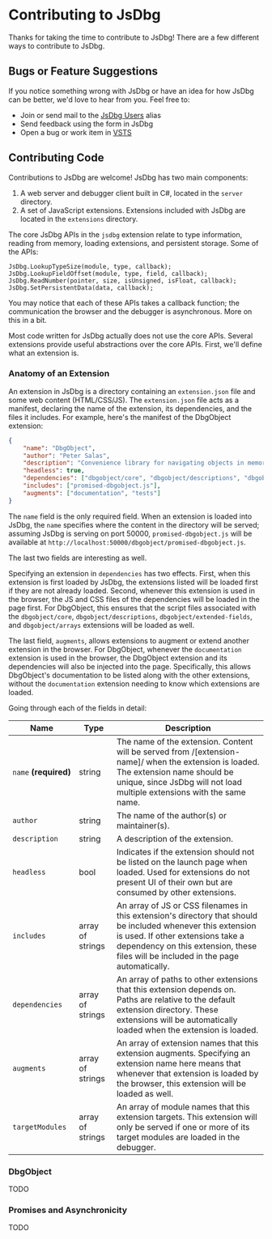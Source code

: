 # Contributing to JsDbg

Thanks for taking the time to contribute to JsDbg!  There are a few different ways to contribute to JsDbg.

## Bugs or Feature Suggestions

If you notice something wrong with JsDbg or have an idea for how JsDbg can be better, we'd love to hear from you. Feel free to:
* Join or send mail to the [JsDbg Users](mailto:jsdbgusers@microsoft.com) alias 
* Send feedback using the form in JsDbg
* Open a bug or work item in [VSTS](http://aka.ms/jsdbgwork)

## Contributing Code

Contributions to JsDbg are welcome!  JsDbg has two main components:

1. A web server and debugger client built in C#, located in the `server` directory.
2. A set of JavaScript extensions.  Extensions included with JsDbg are located in the `extensions` directory.

The core JsDbg APIs in the `jsdbg` extension relate to type information, reading from memory, loading extensions,
and persistent storage.  Some of the APIs:

```
JsDbg.LookupTypeSize(module, type, callback);
JsDbg.LookupFieldOffset(module, type, field, callback);
JsDbg.ReadNumber(pointer, size, isUnsigned, isFloat, callback);
JsDbg.SetPersistentData(data, callback);
```

You may notice that each of these APIs takes a callback function; the communication the browser and the debugger is asynchronous.  More on this in a bit.

Most code written for JsDbg actually does not use the core APIs.  Several extensions provide useful abstractions over the core APIs.  First, we'll define what an extension is.

### Anatomy of an Extension

An extension in JsDbg is a directory containing an `extension.json` file and some web content (HTML/CSS/JS).  The `extension.json` file acts as a manifest, declaring the name of the extension, its dependencies, and the files it includes.  For example, here's the manifest of the DbgObject extension:

```json
{
    "name": "DbgObject",
    "author": "Peter Salas",
    "description": "Convenience library for navigating objects in memory.",
    "headless": true,
    "dependencies": ["dbgobject/core", "dbgobject/descriptions", "dbgobject/extended-fields", "dbgobject/arrays"],
    "includes": ["promised-dbgobject.js"],
    "augments": ["documentation", "tests"]
}
```

The `name` field is the only required field.  When an extension is loaded into JsDbg, the `name` specifies where the content in the directory will be served; assuming JsDbg is serving on port 50000, `promised-dbgobject.js` will be available at `http://localhost:50000/dbgobject/promised-dbgobject.js`.

The last two fields are interesting as well.

Specifying an extension in `dependencies` has two effects.  First, when this extension is first loaded by JsDbg, the extensions listed will be loaded first if they are not already loaded.  Second, whenever this extension is used in the browser, the JS and CSS files of the dependencies will be loaded in the page first.  For DbgObject, this ensures that the script files associated with the `dbgobject/core`, `dbgobject/descriptions`, `dbgobject/extended-fields`, and `dbgobject/arrays` extensions will be loaded as well.

The last field, `augments`, allows extensions to augment or extend another extension in the browser.  For DbgObject, whenever the `documentation` extension is used in the browser, the DbgObject extension and its dependencies will also be injected into the page.  Specifically, this allows DbgObject's documentation to be listed along with the other extensions, without the `documentation` extension needing to know which extensions are loaded.

Going through each of the fields in detail:

Name | Type | Description
-----|------|------------
`name`&nbsp;**(required)** | string | The name of the extension.  Content will be served from /[extension-name]/ when the extension is loaded.  The extension name should be unique, since JsDbg will not load multiple extensions with the same name.
`author` | string | The name of the author(s) or maintainer(s).
`description` | string | A description of the extension.
`headless` | bool | Indicates if the extension should not be listed on the launch page when loaded.  Used for extensions do not present UI of their own but are consumed by other extensions.
`includes` | array of strings | An array of JS or CSS filenames in this extension's directory that should be included whenever this extension is used.  If other extensions take a dependency on this extension, these files will be included in the page automatically.
`dependencies` | array of strings | An array of paths to other extensions that this extension depends on.  Paths are relative to the default extension directory.  These extensions will be automatically loaded when the extension is loaded.
`augments` | array of strings | An array of extension names that this extension augments.  Specifying an extension name here means that whenever that extension is loaded by the browser, this extension will be loaded as well.
`targetModules` | array of strings | An array of module names that this extension targets. This extension will only be served if one or more of its target modules are loaded in the debugger.

### DbgObject

TODO

### Promises and Asynchronicity

TODO
